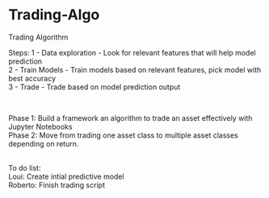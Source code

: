 # Trading-Algo
Trading Algorithm

Steps:
1 - Data exploration - Look for relevant features that will help model prediction <br>
2 - Train Models - Train models based on relevant features, pick model with best accuracy <br>
3 - Trade - Trade based on model prediction output <br>

<br>

Phase 1: Build a framework an algorithm to trade an asset effectively with Jupyter Notebooks <br>
Phase 2: Move from trading one asset class to multiple asset classes depending on return. <br>
<br>

To do list: <br>
Loui: Create intial predictive model<br>
Roberto: Finish trading script<br>
 
